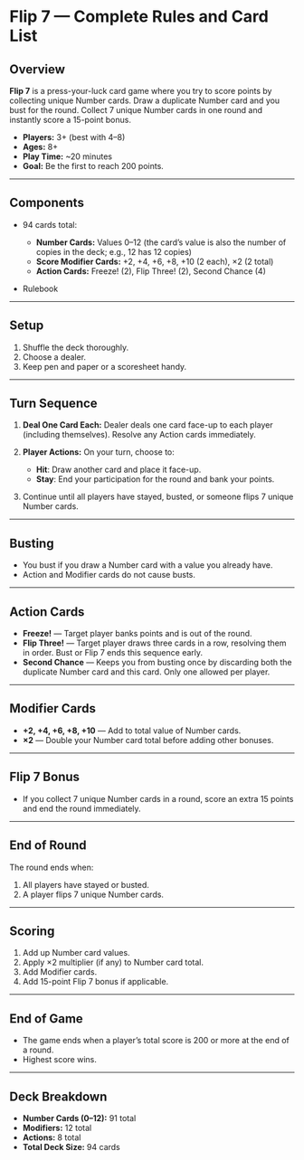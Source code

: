 # Flip 7 — Complete Rules and Card List

## Overview

**Flip 7** is a press-your-luck card game where you try to score points by collecting unique Number cards. Draw a duplicate Number card and you bust for the round. Collect 7 unique Number cards in one round and instantly score a 15-point bonus.

* **Players:** 3+ (best with 4–8)
* **Ages:** 8+
* **Play Time:** \~20 minutes
* **Goal:** Be the first to reach 200 points.

---

## Components

* 94 cards total:

  * **Number Cards:** Values 0–12 (the card’s value is also the number of copies in the deck; e.g., 12 has 12 copies)
  * **Score Modifier Cards:** +2, +4, +6, +8, +10 (2 each), ×2 (2 total)
  * **Action Cards:** Freeze! (2), Flip Three! (2), Second Chance (4)
* Rulebook

---

## Setup

1. Shuffle the deck thoroughly.
2. Choose a dealer.
3. Keep pen and paper or a scoresheet handy.

---

## Turn Sequence

1. **Deal One Card Each:** Dealer deals one card face-up to each player (including themselves). Resolve any Action cards immediately.
2. **Player Actions:** On your turn, choose to:

   * **Hit**: Draw another card and place it face-up.
   * **Stay**: End your participation for the round and bank your points.
3. Continue until all players have stayed, busted, or someone flips 7 unique Number cards.

---

## Busting

* You bust if you draw a Number card with a value you already have.
* Action and Modifier cards do not cause busts.

---

## Action Cards

* **Freeze!** — Target player banks points and is out of the round.
* **Flip Three!** — Target player draws three cards in a row, resolving them in order. Bust or Flip 7 ends this sequence early.
* **Second Chance** — Keeps you from busting once by discarding both the duplicate Number card and this card. Only one allowed per player.

---

## Modifier Cards

* **+2, +4, +6, +8, +10** — Add to total value of Number cards.
* **×2** — Double your Number card total before adding other bonuses.

---

## Flip 7 Bonus

* If you collect 7 unique Number cards in a round, score an extra 15 points and end the round immediately.

---

## End of Round

The round ends when:

1. All players have stayed or busted.
2. A player flips 7 unique Number cards.

---

## Scoring

1. Add up Number card values.
2. Apply ×2 multiplier (if any) to Number card total.
3. Add Modifier cards.
4. Add 15-point Flip 7 bonus if applicable.

---

## End of Game

* The game ends when a player’s total score is 200 or more at the end of a round.
* Highest score wins.

---

## Deck Breakdown

* **Number Cards (0–12):** 91 total
* **Modifiers:** 12 total
* **Actions:** 8 total
* **Total Deck Size:** 94 cards
